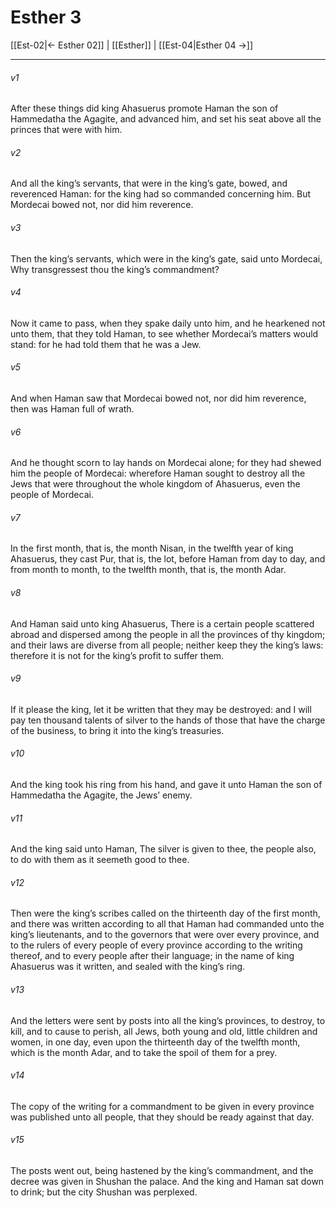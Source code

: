# Esther 3

[[Est-02|← Esther 02]] | [[Esther]] | [[Est-04|Esther 04 →]]
***

###### v1
After these things did king Ahasuerus promote Haman the son of Hammedatha the Agagite, and advanced him, and set his seat above all the princes that were with him.
###### v2
And all the king’s servants, that were in the king’s gate, bowed, and reverenced Haman: for the king had so commanded concerning him. But Mordecai bowed not, nor did him reverence.
###### v3
Then the king’s servants, which were in the king’s gate, said unto Mordecai, Why transgressest thou the king’s commandment?
###### v4
Now it came to pass, when they spake daily unto him, and he hearkened not unto them, that they told Haman, to see whether Mordecai’s matters would stand: for he had told them that he was a Jew.
###### v5
And when Haman saw that Mordecai bowed not, nor did him reverence, then was Haman full of wrath.
###### v6
And he thought scorn to lay hands on Mordecai alone; for they had shewed him the people of Mordecai: wherefore Haman sought to destroy all the Jews that were throughout the whole kingdom of Ahasuerus, even the people of Mordecai.
###### v7
In the first month, that is, the month Nisan, in the twelfth year of king Ahasuerus, they cast Pur, that is, the lot, before Haman from day to day, and from month to month, to the twelfth month, that is, the month Adar.
###### v8
And Haman said unto king Ahasuerus, There is a certain people scattered abroad and dispersed among the people in all the provinces of thy kingdom; and their laws are diverse from all people; neither keep they the king’s laws: therefore it is not for the king’s profit to suffer them.
###### v9
If it please the king, let it be written that they may be destroyed: and I will pay ten thousand talents of silver to the hands of those that have the charge of the business, to bring it into the king’s treasuries.
###### v10
And the king took his ring from his hand, and gave it unto Haman the son of Hammedatha the Agagite, the Jews’ enemy.
###### v11
And the king said unto Haman, The silver is given to thee, the people also, to do with them as it seemeth good to thee.
###### v12
Then were the king’s scribes called on the thirteenth day of the first month, and there was written according to all that Haman had commanded unto the king’s lieutenants, and to the governors that were over every province, and to the rulers of every people of every province according to the writing thereof, and to every people after their language; in the name of king Ahasuerus was it written, and sealed with the king’s ring.
###### v13
And the letters were sent by posts into all the king’s provinces, to destroy, to kill, and to cause to perish, all Jews, both young and old, little children and women, in one day, even upon the thirteenth day of the twelfth month, which is the month Adar, and to take the spoil of them for a prey.
###### v14
The copy of the writing for a commandment to be given in every province was published unto all people, that they should be ready against that day.
###### v15
The posts went out, being hastened by the king’s commandment, and the decree was given in Shushan the palace. And the king and Haman sat down to drink; but the city Shushan was perplexed. 
